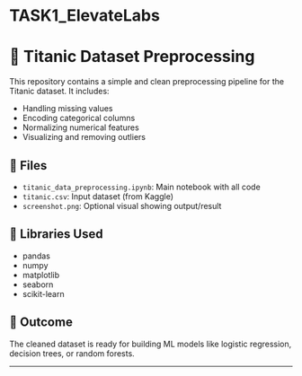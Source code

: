 # TASK1_ElevateLabs
# 🚢 Titanic Dataset Preprocessing

This repository contains a simple and clean preprocessing pipeline for the Titanic dataset. It includes:
- Handling missing values
- Encoding categorical columns
- Normalizing numerical features
- Visualizing and removing outliers

## 📁 Files
- `titanic_data_preprocessing.ipynb`: Main notebook with all code
- `titanic.csv`: Input dataset (from Kaggle)
- `screenshot.png`: Optional visual showing output/result

## 🔧 Libraries Used
- pandas
- numpy
- matplotlib
- seaborn
- scikit-learn

## 🎯 Outcome
The cleaned dataset is ready for building ML models like logistic regression, decision trees, or random forests.

---
